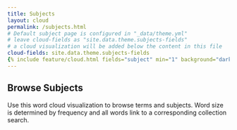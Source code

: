 ```yaml
---
title: Subjects
layout: cloud
permalink: /subjects.html
# Default subject page is configured in "_data/theme.yml"
# leave cloud-fields as "site.data.theme.subjects-fields"
# a cloud visualization will be added below the content in this file
cloud-fields: site.data.theme.subjects-fields
{% include feature/cloud.html fields="subject" min="1" background="dark" button="outline-warning" %}
---
```


## Browse Subjects

Use this word cloud visualization to browse terms and subjects.
Word size is determined by frequency and all words link to a corresponding collection search.
